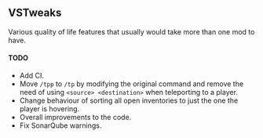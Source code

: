 ## VSTweaks

Various quality of life features that usually would take more than one mod to have.

#### TODO

- Add CI.
- Move `/tpp` to `/tp` by modifying the original command and remove the need of using `<source> <destination>` when teleporting to a player.
- Change behaviour of sorting all open inventories to just the one the player is hovering.
- Overall improvements to the code.
- Fix SonarQube warnings.

